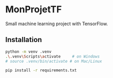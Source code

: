 # MonProjetTF

Small machine learning project with TensorFlow.

## Installation

```bash
python -m venv .venv
.\.venv\Scripts\activate     # on Windows
# source .venv/bin/activate # on Mac/Linux

pip install -r requirements.txt
